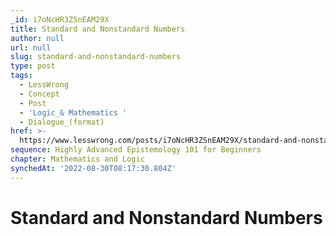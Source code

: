```yaml
---
_id: i7oNcHR3ZSnEAM29X
title: Standard and Nonstandard Numbers
author: null
url: null
slug: standard-and-nonstandard-numbers
type: post
tags:
  - LessWrong
  - Concept
  - Post
  - 'Logic_& Mathematics '
  - Dialogue_(format)
href: >-
  https://www.lesswrong.com/posts/i7oNcHR3ZSnEAM29X/standard-and-nonstandard-numbers
sequence: Highly Advanced Epistemology 101 for Beginners
chapter: Mathematics and Logic
synchedAt: '2022-08-30T08:17:30.804Z'
---
```


# Standard and Nonstandard Numbers
